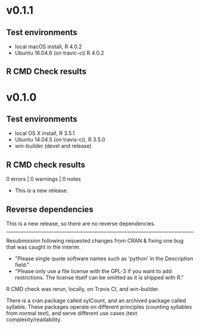 # v0.1.1
## Test environments
* local macOS install, R 4.0.2
* Ubuntu 16.04.6 (on travic-ci) R 4.0.2


## R CMD Check results


# v0.1.0
## Test environments
* local OS X install, R 3.5.1
* Ubuntu 14.04.5 (on travis-ci), R 3.5.0
* win-builder (devel and release)

## R CMD check results

0 errors | 0 warnings | 0 notes

* This is a new release.

## Reverse dependencies

This is a new release, so there are no reverse dependencies.

---

Resubmission following requested changes from CRAN & fixing one 
bug that was caught in the interim. 
  
* "Please single quote software names such as 'python' in the 
Description field."
* "Please only use a file license with the GPL-3 if you want to add 
restrictions. The license itself can be omitted as it is shipped with R."

R CMD check was rerun, locally, on Travis CI, and win-builder.

There is a cran package called sylCount, and an archived package 
called syllable. These packages operate on different principles
(counting syllables from normal text), and serve different 
use cases (text complexity/readability.
